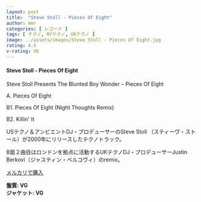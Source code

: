 ```yaml
---
layout: post
title:  "Steve Stoll - Pieces Of Eight"
author: mmr
categories: [ レコード ]
tags: [ テクノ, NYテクノ, UKテクノ ]
image: ../assets/images/Steve Stoll - Pieces Of Eight.jpg
rating: 4.5
v-rating: VG
---
```


#### Steve Stoll - Pieces Of Eight

Steve Stoll Presents The Blunted Boy Wonder – Pieces Of Eight

A.  Pieces Of Eight

B1. Pieces Of Eight (Night Thoughts Remix)

B2. Killin' It

USテクノ＆アンビエントDJ・プロデューサーのSteve Stoll （スティーヴ・ストール）が2000年にリリースしたテクノトラック。

B面２曲目はロンドンを拠点に活動するUKテクノDJ・プロデューサーJustin Berkovi（ジャスティン・ベルコヴィ）のremix。



[メルカリで購入](https://jp.mercari.com/item/m76603319318?afid=6142608987)

<div class="mt-4 mb-4 d-flex align-items-center">
<strong class="mr-1">盤質: VG</strong>
</div>
<div class="mt-4 mb-4 d-flex align-items-center">
<strong class="mr-1">ジャケット: VG</strong>
</div>
